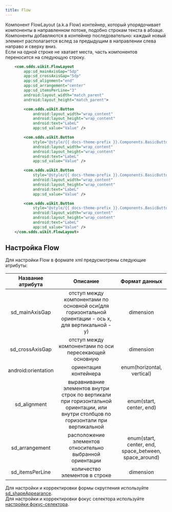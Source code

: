 ```yaml
---
title: Flow
---
```


Компонент FlowLayout (a.k.a Flow) контейнер, который упорядочивает компоненты в направленном потоке, подобно строкам текста в абзаце.  
Компоненты добавляются в контейнер последовательно: каждый новый элемент располагается вслед за предыдущим в направлении слева направо и сверху вниз.  
Если на одной строке не хватает места, часть компонентов переносится на следующую строку.

```xml
    <com.sdds.uikit.FlowLayout
        app:sd_mainAxisGap="5dp"
        app:sd_crossAxisGap="5dp"
        app:sd_alignment="end"
        app:sd_arrangement="center"
        app:sd_itemsPerLine="3"
        android:layout_width="match_parent"
        android:layout_height="match_parent">

        <com.sdds.uikit.Button
            android:layout_width="wrap_content"
            android:layout_height="wrap_content"
            android:text="LabeL"
            app:sd_value="Value" />

        <com.sdds.uikit.Button
            style="@style/{{ docs-theme-prefix }}.Components.BasicButton.Xs"
            android:layout_width="wrap_content"
            android:layout_height="wrap_content"
            android:text="LabeL"
            app:sd_value="Value" />

        <com.sdds.uikit.Button
            style="@style/{{ docs-theme-prefix }}.Components.BasicButton.Xs"
            android:layout_width="wrap_content"
            android:layout_height="wrap_content"
            android:text="LabeL"
            app:sd_value="Value" />

        <com.sdds.uikit.Button
            style="@style/{{ docs-theme-prefix }}.Components.BasicButton.Xs"
            android:layout_width="wrap_content"
            android:layout_height="wrap_content"
            android:text="LabeL"
            app:sd_value="Value" />
    </com.sdds.uikit.FlowLayout>
```

## Настройка Flow

Для настройки Flow в формате xml предусмотрены следующие атрибуты:

|Название атрибута|Описание|Формат данных|
|:-:|:-:|:-:|
|sd_mainAxisGap|отступ между компонентами по основной оси(для горизонтальной ориентации - ось х, для вертикальной - y)|dimension|
|sd_crossAxisGap|отступ между компонентами по оси пересекающей основную|dimension|
|android:orientation|ориентация контейнера|enum(horizontal, vertical)|
|sd_alignment|выравнивание элементов внутри строк по вертикали при горизонтальной ориентации, или внутри столбцов по горизонтали при вертикальной|enum(start, center, end)|
|sd_arrangement|расположение элементов относительно выбранной ориентации|enum(start, center, end, space_between, space_around)|
|sd_itemsPerLine|количество элементов в строке|dimension|

Для настройки и корректировки формы скругления используйте [sd_shapeAppearance](../theme/ShapeAppearance.md#sd_shapeappearance).  
Для настройки и корректировки фокус селектора используйте [настройки фокус-селектора](../focus).  
